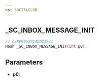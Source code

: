 ```yaml
---
ns: SOCIALCLUB
---
```

## _SC_INBOX_MESSAGE_INIT

```c
// 0xFF92537C4DDC1241
Hash _SC_INBOX_MESSAGE_INIT(int p0);
```

## Parameters
* **p0**:
